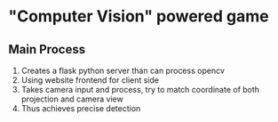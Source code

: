 # "Computer Vision" powered game

## Main Process

1. Creates a flask python server than can process opencv
2. Using website frontend for client side
3. Takes camera input and process, try to match coordinate of both projection and camera view
4. Thus achieves precise detection